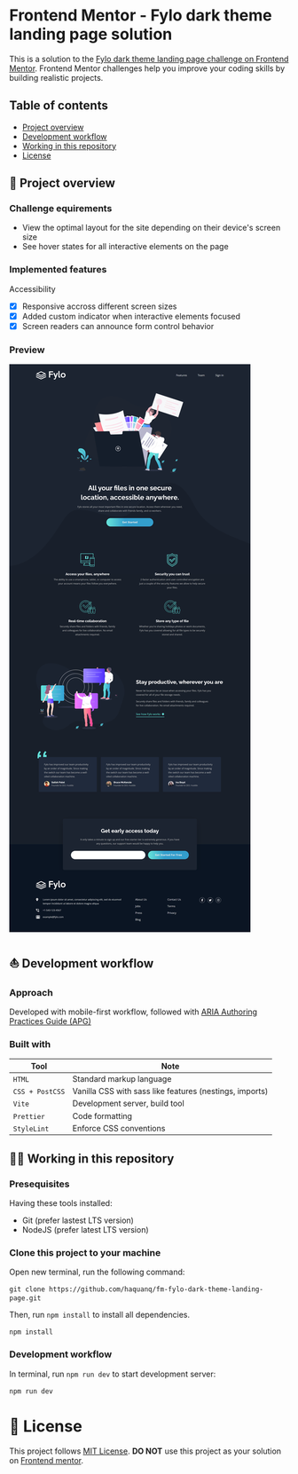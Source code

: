 # Frontend Mentor - Fylo dark theme landing page solution

This is a solution to the [Fylo dark theme landing page challenge on Frontend Mentor](https://www.frontendmentor.io/challenges/fylo-dark-theme-landing-page-5ca5f2d21e82137ec91a50fd). Frontend Mentor challenges help you improve your coding skills by building realistic projects.

## Table of contents

- [Project overview](#rocket-project-overview)
- [Development workflow](#boat-development-workflow)
- [Working in this repository](#astronaut-working-in-this-repository)
- [License](#page_with_curl-license)

## :rocket: Project overview

### Challenge equirements

- View the optimal layout for the site depending on their device's screen size
- See hover states for all interactive elements on the page

### Implemented features

Accessibility

- [x] Responsive accross different screen sizes
- [x] Added custom indicator when interactive elements focused
- [x] Screen readers can announce form control behavior

### Preview

![](./.docs/preview.png)

## :boat: Development workflow

### Approach

Developed with mobile-first workflow, followed with [ARIA Authoring Practices Guide (APG)](https://www.w3.org/WAI/ARIA/apg/)

### Built with

| Tool            | Note                                                    |
| --------------- | ------------------------------------------------------- |
| `HTML`          | Standard markup language                                |
| `CSS + PostCSS` | Vanilla CSS with sass like features (nestings, imports) |
| `Vite`          | Development server, build tool                          |
| `Prettier`      | Code formatting                                         |
| `StyleLint`     | Enforce CSS conventions                                 |

## :astronaut: Working in this repository

### Presequisites

Having these tools installed:

- Git (prefer lastest LTS version)
- NodeJS (prefer latest LTS version)

### Clone this project to your machine

Open new terminal, run the following command:

```
git clone https://github.com/haquanq/fm-fylo-dark-theme-landing-page.git
```

Then, run `npm install` to install all dependencies.

```
npm install
```

### Development workflow

In terminal, run `npm run dev` to start development server:

```
npm run dev
```

# :page_with_curl: License

This project follows [MIT License](./LICENSE). **DO NOT** use this project as your solution on [Frontend mentor](https://www.frontendmentor.io/solutions).
